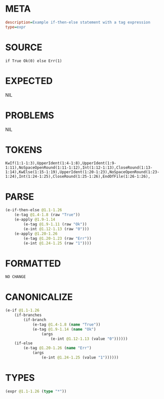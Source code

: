 # META
~~~ini
description=Example if-then-else statement with a tag expression
type=expr
~~~
# SOURCE
~~~roc
if True Ok(0) else Err(1)
~~~
# EXPECTED
NIL
# PROBLEMS
NIL
# TOKENS
~~~zig
KwIf(1:1-1:3),UpperIdent(1:4-1:8),UpperIdent(1:9-1:11),NoSpaceOpenRound(1:11-1:12),Int(1:12-1:13),CloseRound(1:13-1:14),KwElse(1:15-1:19),UpperIdent(1:20-1:23),NoSpaceOpenRound(1:23-1:24),Int(1:24-1:25),CloseRound(1:25-1:26),EndOfFile(1:26-1:26),
~~~
# PARSE
~~~clojure
(e-if-then-else @1.1-1.26
	(e-tag @1.4-1.8 (raw "True"))
	(e-apply @1.9-1.14
		(e-tag @1.9-1.11 (raw "Ok"))
		(e-int @1.12-1.13 (raw "0")))
	(e-apply @1.20-1.26
		(e-tag @1.20-1.23 (raw "Err"))
		(e-int @1.24-1.25 (raw "1"))))
~~~
# FORMATTED
~~~roc
NO CHANGE
~~~
# CANONICALIZE
~~~clojure
(e-if @1.1-1.26
	(if-branches
		(if-branch
			(e-tag @1.4-1.8 (name "True"))
			(e-tag @1.9-1.14 (name "Ok")
				(args
					(e-int @1.12-1.13 (value "0"))))))
	(if-else
		(e-tag @1.20-1.26 (name "Err")
			(args
				(e-int @1.24-1.25 (value "1"))))))
~~~
# TYPES
~~~clojure
(expr @1.1-1.26 (type "*"))
~~~
